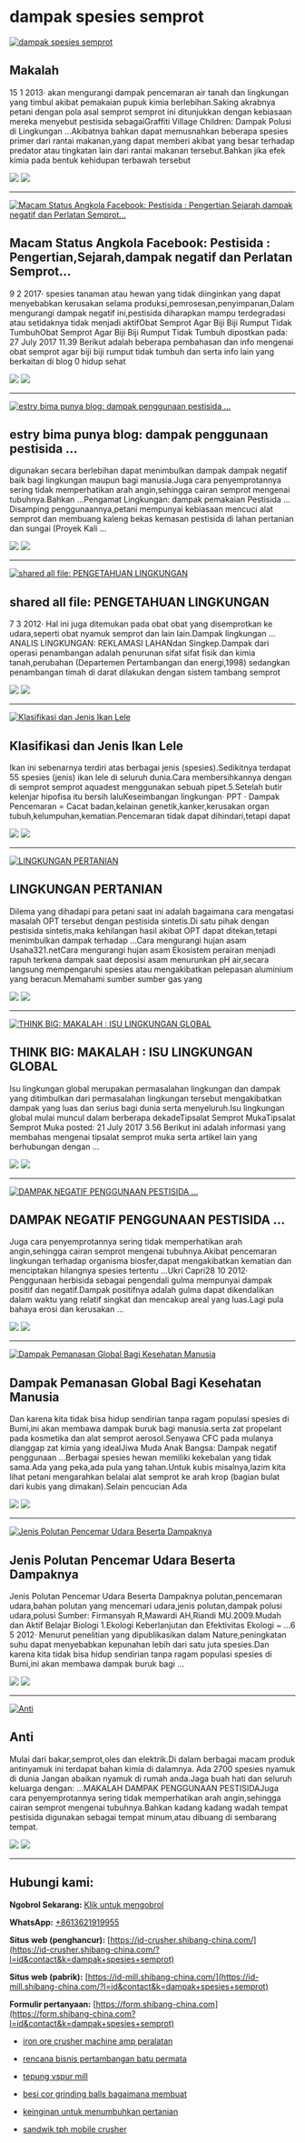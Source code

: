 # dampak spesies semprot

<a href="https://swt.shibang-china.com/?l=id&img&k=dampak+spesies+semprot" target="_blank">![dampak spesies semprot](http://static.shibang-china.com/all-800x300/235.jpg)</a>

## Makalah
15 1 2013· akan mengurangi dampak pencemaran air tanah dan lingkungan yang timbul akibat pemakaian pupuk kimia berlebihan.Saking akrabnya petani dengan pola asal semprot semprot ini ditunjukkan dengan kebiasaan mereka menyebut pestisida sebagaiGraffiti Village Children: Dampak Polusi di Lingkungan …Akibatnya bahkan dapat memusnahkan beberapa spesies primer dari rantai makanan,yang dapat memberi akibat yang besar terhadap predator atau tingkatan lain dari rantai makanan tersebut.Bahkan jika efek kimia pada bentuk kehidupan terbawah tersebut


<a href="https://whatsapp.shibangsoft.com/WhatsApp.php" target="_blank" title="WhatsApp">![](http://static.shibang-china.com/icon/whatsapp.png)</a> <a href="https://swt.shibang-china.com/?l=id&icon&k=dampak+spesies+semprot" target="_blank">![](http://static.shibang-china.com/icon/chat-id.png)</a>

---

<a href="https://swt.shibang-china.com/?l=id&img&k=dampak+spesies+semprot" target="_blank">![Macam Status Angkola Facebook: Pestisida : Pengertian,Sejarah,dampak negatif dan Perlatan Semprot…](http://static.shibang-china.com/all-800x300/1409.jpg)</a>

## Macam Status Angkola Facebook: Pestisida : Pengertian,Sejarah,dampak negatif dan Perlatan Semprot…
9 2 2017· spesies tanaman atau hewan yang tidak diinginkan yang dapat menyebabkan kerusakan selama produksi,pemrosesan,penyimpanan,Dalam mengurangi dampak negatif ini,pestisida diharapkan mampu terdegradasi atau setidaknya tidak menjadi aktifObat Semprot Agar Biji Biji Rumput Tidak TumbuhObat Semprot Agar Biji Biji Rumput Tidak Tumbuh dipostkan pada: 27 July 2017 11.39 Berikut adalah beberapa pembahasan dan info mengenai obat semprot agar biji biji rumput tidak tumbuh dan serta info lain yang berkaitan di blog 0 hidup sehat


<a href="https://whatsapp.shibangsoft.com/WhatsApp.php" target="_blank" title="WhatsApp">![](http://static.shibang-china.com/icon/whatsapp.png)</a> <a href="https://swt.shibang-china.com/?l=id&icon&k=dampak+spesies+semprot" target="_blank">![](http://static.shibang-china.com/icon/chat-id.png)</a>

---

<a href="https://swt.shibang-china.com/?l=id&img&k=dampak+spesies+semprot" target="_blank">![estry bima punya blog: dampak penggunaan pestisida …](http://static.shibang-china.com/all-800x300/969.jpg)</a>

## estry bima punya blog: dampak penggunaan pestisida …
digunakan secara berlebihan dapat menimbulkan dampak dampak negatif baik bagi lingkungan maupun bagi manusia.Juga cara penyemprotannya sering tidak memperhatikan arah angin,sehingga cairan semprot mengenai tubuhnya.Bahkan …Pengamat Lingkungan: dampak pemakaian Pestisida …Disamping penggunaannya,petani mempunyai kebiasaan mencuci alat semprot dan membuang kaleng bekas kemasan pestisida di lahan pertanian dan sungai (Proyek Kali …


<a href="https://whatsapp.shibangsoft.com/WhatsApp.php" target="_blank" title="WhatsApp">![](http://static.shibang-china.com/icon/whatsapp.png)</a> <a href="https://swt.shibang-china.com/?l=id&icon&k=dampak+spesies+semprot" target="_blank">![](http://static.shibang-china.com/icon/chat-id.png)</a>

---

<a href="https://swt.shibang-china.com/?l=id&img&k=dampak+spesies+semprot" target="_blank">![shared all file: PENGETAHUAN LINGKUNGAN](http://static.shibang-china.com/all-800x300/1214.jpg)</a>

## shared all file: PENGETAHUAN LINGKUNGAN
7 3 2012· Hal ini juga ditemukan pada obat obat yang disemprotkan ke udara,seperti obat nyamuk semprot dan lain lain.Dampak lingkungan …ANALIS LINGKUNGAN: REKLAMASI LAHANdan Singkep.Dampak dari operasi penambangan adalah penurunan sifat sifat fisik dan kimia tanah,perubahan (Departemen Pertambangan dan energi,1998) sedangkan penambangan timah di darat dilakukan dengan sistem tambang semprot


<a href="https://whatsapp.shibangsoft.com/WhatsApp.php" target="_blank" title="WhatsApp">![](http://static.shibang-china.com/icon/whatsapp.png)</a> <a href="https://swt.shibang-china.com/?l=id&icon&k=dampak+spesies+semprot" target="_blank">![](http://static.shibang-china.com/icon/chat-id.png)</a>

---

<a href="https://swt.shibang-china.com/?l=id&img&k=dampak+spesies+semprot" target="_blank">![Klasifikasi dan Jenis Ikan Lele](http://static.shibang-china.com/all-800x300/535.jpg)</a>

## Klasifikasi dan Jenis Ikan Lele
Ikan ini sebenarnya terdiri atas berbagai jenis (spesies).Sedikitnya terdapat 55 spesies (jenis) ikan lele di seluruh dunia.Cara membersihkannya dengan di semprot semprot aquadest menggunakan sebuah pipet.5.Setelah butir kelenjar hipofisa itu bersih laluKeseimbangan lingkungan· PPT · Dampak Pencemaran = Cacat badan,kelainan genetik,kanker,kerusakan organ tubuh,kelumpuhan,kematian.Pencemaran tidak dapat dihindari,tetapi dapat


<a href="https://whatsapp.shibangsoft.com/WhatsApp.php" target="_blank" title="WhatsApp">![](http://static.shibang-china.com/icon/whatsapp.png)</a> <a href="https://swt.shibang-china.com/?l=id&icon&k=dampak+spesies+semprot" target="_blank">![](http://static.shibang-china.com/icon/chat-id.png)</a>

---

<a href="https://swt.shibang-china.com/?l=id&img&k=dampak+spesies+semprot" target="_blank">![LINGKUNGAN PERTANIAN](http://static.shibang-china.com/all-800x300/1524.jpg)</a>

## LINGKUNGAN PERTANIAN
Dilema yang dihadapi para petani saat ini adalah bagaimana cara mengatasi masalah OPT tersebut dengan pestisida sintetis.Di satu pihak dengan pestisida sintetis,maka kehilangan hasil akibat OPT dapat ditekan,tetapi menimbulkan dampak terhadap …Cara mengurangi hujan asam Usaha321.netCara mengurangi hujan asam Ekosistem perairan menjadi rapuh terkena dampak saat deposisi asam menurunkan pH air,secara langsung mempengaruhi spesies atau mengakibatkan pelepasan aluminium yang beracun.Memahami sumber sumber gas yang


<a href="https://whatsapp.shibangsoft.com/WhatsApp.php" target="_blank" title="WhatsApp">![](http://static.shibang-china.com/icon/whatsapp.png)</a> <a href="https://swt.shibang-china.com/?l=id&icon&k=dampak+spesies+semprot" target="_blank">![](http://static.shibang-china.com/icon/chat-id.png)</a>

---

<a href="https://swt.shibang-china.com/?l=id&img&k=dampak+spesies+semprot" target="_blank">![THINK BIG: MAKALAH : ISU LINGKUNGAN GLOBAL](http://static.shibang-china.com/all-800x300/811.jpg)</a>

## THINK BIG: MAKALAH : ISU LINGKUNGAN GLOBAL
Isu lingkungan global merupakan permasalahan lingkungan dan dampak yang ditimbulkan dari permasalahan lingkungan tersebut mengakibatkan dampak yang luas dan serius bagi dunia serta menyeluruh.Isu lingkungan global mulai muncul dalam berberapa dekadeTipsalat Semprot MukaTipsalat Semprot Muka posted: 21 July 2017 3.56 Berikut ini adalah informasi yang membahas mengenai tipsalat semprot muka serta artikel lain yang berhubungan dengan …


<a href="https://whatsapp.shibangsoft.com/WhatsApp.php" target="_blank" title="WhatsApp">![](http://static.shibang-china.com/icon/whatsapp.png)</a> <a href="https://swt.shibang-china.com/?l=id&icon&k=dampak+spesies+semprot" target="_blank">![](http://static.shibang-china.com/icon/chat-id.png)</a>

---

<a href="https://swt.shibang-china.com/?l=id&img&k=dampak+spesies+semprot" target="_blank">![DAMPAK NEGATIF PENGGUNAAN PESTISIDA …](http://static.shibang-china.com/all-800x300/82.jpg)</a>

## DAMPAK NEGATIF PENGGUNAAN PESTISIDA …
Juga cara penyemprotannya sering tidak memperhatikan arah angin,sehingga cairan semprot mengenai tubuhnya.Akibat pencemaran lingkungan terhadap organisma biosfer,dapat mengakibatkan kematian dan menciptakan hilangnya spesies tertentu …Ukri Capri28 10 2012· Penggunaan herbisida sebagai pengendali gulma mempunyai dampak positif dan negatif.Dampak positifnya adalah gulma dapat dikendalikan dalam waktu yang relatif singkat dan mencakup areal yang luas.Lagi pula bahaya erosi dan kerusakan …


<a href="https://whatsapp.shibangsoft.com/WhatsApp.php" target="_blank" title="WhatsApp">![](http://static.shibang-china.com/icon/whatsapp.png)</a> <a href="https://swt.shibang-china.com/?l=id&icon&k=dampak+spesies+semprot" target="_blank">![](http://static.shibang-china.com/icon/chat-id.png)</a>

---

<a href="https://swt.shibang-china.com/?l=id&img&k=dampak+spesies+semprot" target="_blank">![Dampak Pemanasan Global Bagi Kesehatan Manusia](http://static.shibang-china.com/all-800x300/1122.jpg)</a>

## Dampak Pemanasan Global Bagi Kesehatan Manusia
Dan karena kita tidak bisa hidup sendirian tanpa ragam populasi spesies di Bumi,ini akan membawa dampak buruk bagi manusia.serta zat propelant pada kosmetika dan alat semprot aerosol.Senyawa CFC pada mulanya dianggap zat kimia yang idealJiwa Muda Anak Bangsa: Dampak negatif penggunaan …Berbagai spesies hewan memiliki kekebalan yang tidak sama.Ada yang peka,ada pula yang tahan.Untuk kubis misalnya,lazim kita lihat petani mengarahkan belalai alat semprot ke arah krop (bagian bulat dari kubis yang dimakan).Selain pencucian Ada


<a href="https://whatsapp.shibangsoft.com/WhatsApp.php" target="_blank" title="WhatsApp">![](http://static.shibang-china.com/icon/whatsapp.png)</a> <a href="https://swt.shibang-china.com/?l=id&icon&k=dampak+spesies+semprot" target="_blank">![](http://static.shibang-china.com/icon/chat-id.png)</a>

---

<a href="https://swt.shibang-china.com/?l=id&img&k=dampak+spesies+semprot" target="_blank">![Jenis Polutan Pencemar Udara Beserta Dampaknya](http://static.shibang-china.com/all-800x300/912.jpg)</a>

## Jenis Polutan Pencemar Udara Beserta Dampaknya
Jenis Polutan Pencemar Udara Beserta Dampaknya polutan,pencemaran udara,bahan polutan yang mencemari udara,jenis polutan,dampak polusi udara,polusi Sumber: Firmansyah R,Mawardi AH,Riandi MU.2009.Mudah dan Aktif Belajar Biologi 1.Ekologi Keberlanjutan dan Efektivitas Ekologi ~ …6 5 2012· Menurut penelitian yang dipublikasikan dalam Nature,peningkatan suhu dapat menyebabkan kepunahan lebih dari satu juta spesies.Dan karena kita tidak bisa hidup sendirian tanpa ragam populasi spesies di Bumi,ini akan membawa dampak buruk bagi …


<a href="https://whatsapp.shibangsoft.com/WhatsApp.php" target="_blank" title="WhatsApp">![](http://static.shibang-china.com/icon/whatsapp.png)</a> <a href="https://swt.shibang-china.com/?l=id&icon&k=dampak+spesies+semprot" target="_blank">![](http://static.shibang-china.com/icon/chat-id.png)</a>

---

<a href="https://swt.shibang-china.com/?l=id&img&k=dampak+spesies+semprot" target="_blank">![Anti](http://static.shibang-china.com/all-800x300/1033.jpg)</a>

## Anti
Mulai dari bakar,semprot,oles dan elektrik.Di dalam berbagai macam produk antinyamuk ini terdapat bahan kimia di dalamnya. Ada 2700 spesies nyamuk di dunia Jangan abaikan nyamuk di rumah anda.Jaga buah hati dan seluruh keluarga dengan: …MAKALAH DAMPAK PENGGUNAAN PESTISIDAJuga cara penyemprotannya sering tidak memperhatikan arah angin,sehingga cairan semprot mengenai tubuhnya.Bahkan kadang kadang wadah tempat pestisida digunakan sebagai tempat minum,atau dibuang di sembarang tempat.


<a href="https://whatsapp.shibangsoft.com/WhatsApp.php" target="_blank" title="WhatsApp">![](http://static.shibang-china.com/icon/whatsapp.png)</a> <a href="https://swt.shibang-china.com/?l=id&icon&k=dampak+spesies+semprot" target="_blank">![](http://static.shibang-china.com/icon/chat-id.png)</a>

---
## Hubungi kami:

**Ngobrol Sekarang:** [Klik untuk mengobrol](https://swt.shibang-china.com?l=id&contact&k=dampak+spesies+semprot)

**WhatsApp:**  [+8613621919955](https://whatsapp.shibangsoft.com/WhatsApp.php)

**Situs web (penghancur):** [https://id-crusher.shibang-china.com/](https://id-crusher.shibang-china.com/?l=id&contact&k=dampak+spesies+semprot)

**Situs web (pabrik):** [https://id-mill.shibang-china.com/](https://id-mill.shibang-china.com/?l=id&contact&k=dampak+spesies+semprot)

**Formulir pertanyaan:** [https://form.shibang-china.com](https://form.shibang-china.com?l=id&contact&k=dampak+spesies+semprot)

* [iron ore crusher machine amp peralatan](../16/iron%20ore%20crusher%20machine%20amp%20peralatan.md)

* [rencana bisnis pertambangan batu permata](../21/rencana%20bisnis%20pertambangan%20batu%20permata.md)

* [tepung vspur mill](../17/tepung%20vspur%20mill.md)

* [besi cor grinding balls bagaimana membuat](../18/besi%20cor%20grinding%20balls%20bagaimana%20membuat.md)

* [keinginan untuk menumbuhkan pertanian](../21/keinginan%20untuk%20menumbuhkan%20pertanian.md)

* [sandwik tph mobile crusher](../19/sandwik%20tph%20mobile%20crusher.md)
